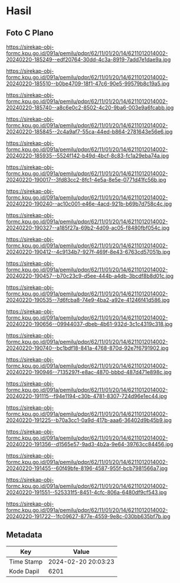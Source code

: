 # Hasil

## Foto C Plano

https://sirekap-obj-formc.kpu.go.id/091a/pemilu/pdpr/62/11/01/20/14/6211012014002-20240220-185249--edf20764-30dd-4c3a-8919-7add7e1dae9a.jpg

https://sirekap-obj-formc.kpu.go.id/091a/pemilu/pdpr/62/11/01/20/14/6211012014002-20240220-185510--b0be4709-18f1-47c6-90e5-99579b8c19a5.jpg

https://sirekap-obj-formc.kpu.go.id/091a/pemilu/pdpr/62/11/01/20/14/6211012014002-20240220-185740--a8c6e0c2-8502-4c20-9ba6-003e9a6fcabb.jpg

https://sirekap-obj-formc.kpu.go.id/091a/pemilu/pdpr/62/11/01/20/14/6211012014002-20240220-185845--2c4a9af7-55ca-44ed-b864-2781643e56e6.jpg

https://sirekap-obj-formc.kpu.go.id/091a/pemilu/pdpr/62/11/01/20/14/6211012014002-20240220-185935--5524f142-b49d-4bcf-8c83-fc1a29eba74a.jpg

https://sirekap-obj-formc.kpu.go.id/091a/pemilu/pdpr/62/11/01/20/14/6211012014002-20240220-190017--3fd83cc2-8fc1-4e5a-8e5e-0771d41fc56b.jpg

https://sirekap-obj-formc.kpu.go.id/091a/pemilu/pdpr/62/11/01/20/14/6211012014002-20240220-190240--ac10c001-e46e-4acd-921b-b69b7d758c4c.jpg

https://sirekap-obj-formc.kpu.go.id/091a/pemilu/pdpr/62/11/01/20/14/6211012014002-20240220-190327--a185f27a-69b2-4d09-ac05-f8480fbf054c.jpg

https://sirekap-obj-formc.kpu.go.id/091a/pemilu/pdpr/62/11/01/20/14/6211012014002-20240220-190412--4c9134b7-927f-469f-8e43-6763cd57051b.jpg

https://sirekap-obj-formc.kpu.go.id/091a/pemilu/pdpr/62/11/01/20/14/6211012014002-20240220-190457--b70c23c9-d5ee-444b-a4db-3bcdf8b8d01c.jpg

https://sirekap-obj-formc.kpu.go.id/091a/pemilu/pdpr/62/11/01/20/14/6211012014002-20240220-190535--7d6fcba8-74e9-4ba2-a92e-41246f41d586.jpg

https://sirekap-obj-formc.kpu.go.id/091a/pemilu/pdpr/62/11/01/20/14/6211012014002-20240220-190656--09944037-dbeb-4b61-932d-3c1c4319c318.jpg

https://sirekap-obj-formc.kpu.go.id/091a/pemilu/pdpr/62/11/01/20/14/6211012014002-20240220-190740--bc1bdf18-841a-4768-870d-92e7f6791902.jpg

https://sirekap-obj-formc.kpu.go.id/091a/pemilu/pdpr/62/11/01/20/14/6211012014002-20240220-190946--7135297f-e8ac-4870-bbbd-487d471e898c.jpg

https://sirekap-obj-formc.kpu.go.id/091a/pemilu/pdpr/62/11/01/20/14/6211012014002-20240220-191115--f94e1194-c30b-4781-8307-724d96e1ec44.jpg

https://sirekap-obj-formc.kpu.go.id/091a/pemilu/pdpr/62/11/01/20/14/6211012014002-20240220-191225--b70a3cc1-0a9d-417b-aaa6-36402d9b45b9.jpg

https://sirekap-obj-formc.kpu.go.id/091a/pemilu/pdpr/62/11/01/20/14/6211012014002-20240220-191356--d1565e57-9ad3-4b2a-9e64-39763cc84456.jpg

https://sirekap-obj-formc.kpu.go.id/091a/pemilu/pdpr/62/11/01/20/14/6211012014002-20240220-191455--60f49bfe-8196-4587-955f-bcb7981566a7.jpg

https://sirekap-obj-formc.kpu.go.id/091a/pemilu/pdpr/62/11/01/20/14/6211012014002-20240220-191551--525331f5-8451-4cfc-806a-6480df9cf543.jpg

https://sirekap-obj-formc.kpu.go.id/091a/pemilu/pdpr/62/11/01/20/14/6211012014002-20240220-191722--1fc09627-877e-4559-9e8c-030bb635bf7b.jpg


## Metadata

| Key        | Value               |
| ---------- | ------------------- |
| Time Stamp | 2024-02-20 20:03:23 |
| Kode Dapil | 6201                |




